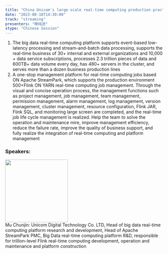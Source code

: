 ```yaml
---
title: "China Unicom's large-scale real-time computing production practice based on Apache StreamPark"
date: "2023-08-18T14:30:00" 
track: "streaming"
presenters: "穆纯进"
stype: "Chinese Session"
---
```

1. The big data real-time computing platform supports event-based low-latency processing and stream-and-batch data processing, supports the real-time business of 30+ internal and external organizations and 10,000 + data service subscriptions, processes 2.3 trillion pieces of data and 600TB+ data volume every day, has 480+ servers in the cluster, and serves more than a dozen business production lines
2. A one-stop management platform for real-time computing jobs based ON Apache StreamPark, which supports the production environment 500+Flink ON YARN real-time computing job management. Through the visual and concise operation process, the management functions such as project management, job management, team management, permission management, alarm management, log management, version management, cluster management, resource configuration, Flink JAR, Flink SQL, and monitoring large screen are completed, and the real-time job life cycle management is realized. Help the team to solve the operation and maintenance mire, improve management efficiency, reduce the failure rate, improve the quality of business support, and fully realize the integration of real-time computing and platform management
 ### Speakers: 
 <img src="https://img.bagevent.com/resource/20230515/1448233260.jpg" width="200" /><br>Mu Chunjin: Unicom Digital Technology Co. LTD, Head of big data real-time computing platform research and development, Head of Apache StreamPark PMC, Big Data real-time computing platform R&D, responsible for trillion-level Flink real-time computing development, operation and maintenance and platform construction
 <br><br>